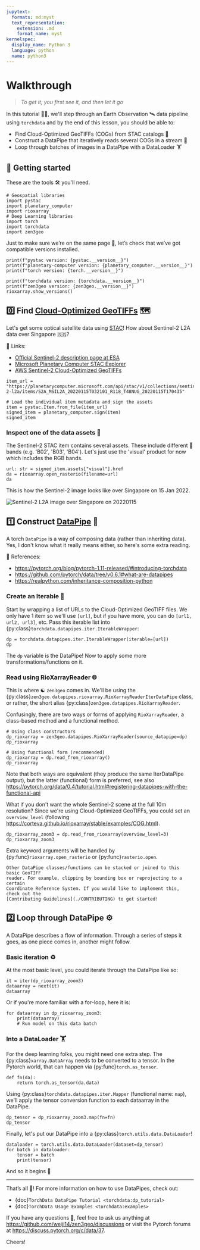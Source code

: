 ```yaml
---
jupytext:
  formats: md:myst
  text_representation:
    extension: .md
    format_name: myst
kernelspec:
  display_name: Python 3
  language: python
  name: python3
---
```


# Walkthrough

> *To get it, you first see it, and then let it go*

In this tutorial 🧑‍🏫, we'll step through an Earth Observation 🛰️ data pipeline
using ``torchdata`` and by the end of this lesson, you should be able to:
- Find Cloud-Optimized GeoTIFFs (COGs) from STAC catalogs 🥞
- Construct a DataPipe that iteratively reads several COGs in a stream 🌊
- Loop through batches of images in a DataPipe with a DataLoader 🏋️

## 🎉 **Getting started**

These are the tools 🛠️ you'll need.

```{code-cell}
# Geospatial libraries
import pystac
import planetary_computer
import rioxarray
# Deep Learning libraries
import torch
import torchdata
import zen3geo
```

Just to make sure we’re on the same page 📃,
let’s check that we’ve got compatible versions installed.

```{code-cell}
print(f"pystac version: {pystac.__version__}")
print(f"planetary-computer version: {planetary_computer.__version__}")
print(f"torch version: {torch.__version__}")

print(f"torchdata version: {torchdata.__version__}")
print(f"zen3geo version: {zen3geo.__version__}")
rioxarray.show_versions()
```

## 0️⃣ Find [Cloud-Optimized GeoTIFFs](https://www.cogeo.org) 🗺️

Let's get some optical satellite data using [STAC](https://stacspec.org)!
How about Sentinel-2 L2A data over Singapore 🇸🇬?

🔗 Links:
- [Official Sentinel-2 description page at ESA](https://sentinel.esa.int/web/sentinel/missions/sentinel-2)
- [Microsoft Planetary Computer STAC Explorer](https://planetarycomputer.microsoft.com/explore?c=103.8152%2C1.3338&z=10.08&v=2&d=sentinel-2-l2a&s=false%3A%3A100%3A%3Atrue&ae=0&m=cql%3A2ff1401acb50731fa0a6d1e2a46f3064&r=Natural+color)
- [AWS Sentinel-2 Cloud-Optimized GeoTIFFs](https://registry.opendata.aws/sentinel-2-l2a-cogs)


```{code-cell}
item_url = "https://planetarycomputer.microsoft.com/api/stac/v1/collections/sentinel-2-l2a/items/S2A_MSIL2A_20220115T032101_R118_T48NUG_20220115T170435"

# Load the individual item metadata and sign the assets
item = pystac.Item.from_file(item_url)
signed_item = planetary_computer.sign(item)
signed_item
```

### Inspect one of the data assets 🍱

The Sentinel-2 STAC item contains several assets.
These include different 🌈 bands (e.g. 'B02', 'B03', 'B04').
Let's just use the 'visual' product for now which includes the RGB bands.

```{code-cell}
url: str = signed_item.assets["visual"].href
da = rioxarray.open_rasterio(filename=url)
da
```

This is how the Sentinel-2 image looks like over Singapore on 15 Jan 2022.

![Sentinel-2 L2A image over Singapore on 20220115](https://planetarycomputer.microsoft.com/api/data/v1/item/preview.png?collection=sentinel-2-l2a&item=S2A_MSIL2A_20220115T032101_R118_T48NUG_20220115T170435&assets=visual&asset_bidx=visual%7C1%2C2%2C3&nodata=0&format=png)

## 1️⃣ Construct [DataPipe](https://github.com/pytorch/data/tree/v0.6.1#what-are-datapipes) 📡

A torch `DataPipe` is a way of composing data (rather than inheriting data).
Yes, I don't know what it really means either, so here's some extra reading.

🔖 References:
- https://pytorch.org/blog/pytorch-1.11-released/#introducing-torchdata
- https://github.com/pytorch/data/tree/v0.6.1#what-are-datapipes
- https://realpython.com/inheritance-composition-python

### Create an Iterable 📏

Start by wrapping a list of URLs to the Cloud-Optimized GeoTIFF files.
We only have 1 item so we'll use ``[url]``, but if you have more, you can do
``[url1, url2, url3]``, etc. Pass this iterable list into
{py:class}`torchdata.datapipes.iter.IterableWrapper`:

```{code-cell}
dp = torchdata.datapipes.iter.IterableWrapper(iterable=[url])
dp
```

The ``dp`` variable is the DataPipe!
Now to apply some more transformations/functions on it.

### Read using RioXarrayReader 🌐

This is where ☯ ``zen3geo`` comes in. We'll be using the
{py:class}`zen3geo.datapipes.rioxarray.RioXarrayReaderIterDataPipe` class, or
rather, the short alias {py:class}`zen3geo.datapipes.RioXarrayReader`.

Confusingly, there are two ways or forms of applying ``RioXarrayReader``,
a class-based method and a functional method.

```{code-cell}
# Using class constructors
dp_rioxarray = zen3geo.datapipes.RioXarrayReader(source_datapipe=dp)
dp_rioxarray
```

```{code-cell}
# Using functional form (recommended)
dp_rioxarray = dp.read_from_rioxarray()
dp_rioxarray
```

Note that both ways are equivalent (they produce the same IterDataPipe output),
but the latter (functional) form is preferred, see also
https://pytorch.org/data/0.4/tutorial.html#registering-datapipes-with-the-functional-api

What if you don't want the whole Sentinel-2 scene at the full 10m resolution?
Since we're using Cloud-Optimized GeoTIFFs, you could set an ``overview_level``
(following https://corteva.github.io/rioxarray/stable/examples/COG.html).

```{code-cell}
dp_rioxarray_zoom3 = dp.read_from_rioxarray(overview_level=3)
dp_rioxarray_zoom3
```

Extra keyword arguments will be handled by {py:func}`rioxarray.open_rasterio`
or {py:func}`rasterio.open`.

```{note}
Other DataPipe classes/functions can be stacked or joined to this basic GeoTIFF
reader. For example, clipping by bounding box or reprojecting to a certain
Coordinate Reference System. If you would like to implement this, check out the
[Contributing Guidelines](./CONTRIBUTING) to get started!
```

## 2️⃣ Loop through DataPipe ⚙️

A DataPipe describes a flow of information.
Through a series of steps it goes,
as one piece comes in, another might follow.

### Basic iteration ♻️

At the most basic level, you could iterate through the DataPipe like so:

```{code-cell}
it = iter(dp_rioxarray_zoom3)
dataarray = next(it)
dataarray
```

Or if you're more familiar with a for-loop, here it is:

```{code-cell}
for dataarray in dp_rioxarray_zoom3:
    print(dataarray)
    # Run model on this data batch
```

### Into a DataLoader 🏋️

For the deep learning folks, you might need one extra step.
The {py:class}``xarray.DataArray`` needs to be converted to a tensor.
In the Pytorch world, that can happen via {py:func}``torch.as_tensor``.

```{code-cell}
def fn(da):
    return torch.as_tensor(da.data)
```

Using {py:class}`torchdata.datapipes.iter.Mapper` (functional name: `map`),
we'll apply the tensor conversion function to each dataarray in the DataPipe.

```{code-cell}
dp_tensor = dp_rioxarray_zoom3.map(fn=fn)
dp_tensor
```

Finally, let's put our DataPipe into a {py:class}`torch.utils.data.DataLoader`!

```{code-cell}
dataloader = torch.utils.data.DataLoader(dataset=dp_tensor)
for batch in dataloader:
    tensor = batch
    print(tensor)
```

And so it begins 🌄

---

That’s all 🎉! For more information on how to use DataPipes, check out:

- {doc}`TorchData DataPipe Tutorial <torchdata:dp_tutorial>`
- {doc}`TorchData Usage Examples <torchdata:examples>`

If you have any questions 🙋, feel free to ask us anything at
https://github.com/weiji14/zen3geo/discussions or visit the Pytorch forums at
https://discuss.pytorch.org/c/data/37.

Cheers!
